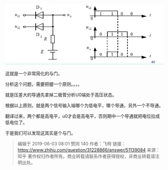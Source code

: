 ![res/img/AND-gate-1.webp](res/img/AND-gate-1.webp)

这就是一个非常简化的与门。

分析这个问题，需要把握一个原则。。。。

就是压差大的导通先拿掉二极管分析U0端处于高压状态。

根据以上原则，就是两个信号输入端哪个为低电平，哪个导通，另外一个不导通。

翻译过来，两个都是高电平，u0才会是高电平，否则期中一个导通就把电位拉成低电位了。

于是我们可以发现这其实是个与门。


> 编辑于 2019-06-03 08:01 ​赞同 140​
> 作者：飞柯
> 链接：https://www.zhihu.com/question/31228866/answer/51139084
> 来源：知乎
> 著作权归作者所有。商业转载请联系作者获得授权，非商业转载请注明出处。
